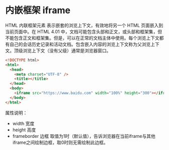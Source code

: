 # 内嵌框架 iframe

HTML 内联框架元素 表示嵌套的浏览上下文，有效地将另一个 HTML 页面嵌入到当前页面中。在 HTML 4.01 中，文档可能包含头部和正文，或头部和框架集，但不能包含正文和框架集。但是，可以在正常的文档主体中使用。每个浏览上下文都有自己的会话历史记录和活动文档。包含嵌入内容的浏览上下文称为父浏览上下文。顶级浏览上下文（没有父级）通常是浏览器窗口。

```html
<!DOCTYPE html>
<html>
  <head>
    <meta charset="UTF-8" />
    <title></title>
  </head>
  <body>
    <iframe src="https://www.baidu.com" width="100%" height="300"></iframe>
  </body>
</html>
```

属性说明： 

- width 宽度 
- height 高度
- frameborder 边框 取值为1时（默认值），告诉浏览器在当前iframe与其他iframe之间绘制边框，取0时则无需绘制此边框。